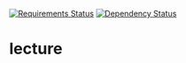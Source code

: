[![Requirements Status](https://requires.io/github/poulp/lecture/requirements.svg?branch=master)](https://requires.io/github/poulp/lecture/requirements/?branch=master)
[![Dependency Status](https://www.versioneye.com/user/projects/57907b3f13b4e100531e9170/badge.svg?style=flat-square)](https://www.versioneye.com/user/projects/57907b3f13b4e100531e9170)
# lecture
